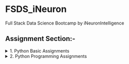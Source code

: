 # FSDS_iNeuron
Full Stack Data Science Bootcamp by iNeuronIntelligence

## Assignment Section:-

<details><summary>1. Python Basic Assignments </summary>
  <p>
  - [Assignment_1](../tree/main/Python_Basic//Assignment_1.ipynb)
    
  - [Assignment_2](../tree/main/Python_Basic//Assignment_2.ipynb)
  </p>
</details>  
<details><summary>2. Python Programming Assignments </summary>
  <p>
  </p>
</details>
